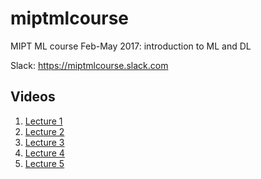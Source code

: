 # miptmlcourse
MIPT ML course Feb-May 2017: introduction to ML and DL

Slack: https://miptmlcourse.slack.com

## Videos

1. [Lecture 1](https://youtu.be/NIfFXmtLYyE)
2. [Lecture 2](https://youtu.be/auTkPTJ8MjU?t=1)
3. [Lecture 3](https://youtu.be/m7cimPZIgPk)
4. [Lecture 4](https://youtu.be/LcbMn1eI9gM?t=1)
5. [Lecture 5](https://youtu.be/BovOZwolIlY?t=1)
